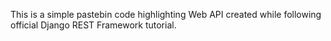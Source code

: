 This is a simple pastebin code highlighting Web API created while following official Django REST Framework tutorial.
